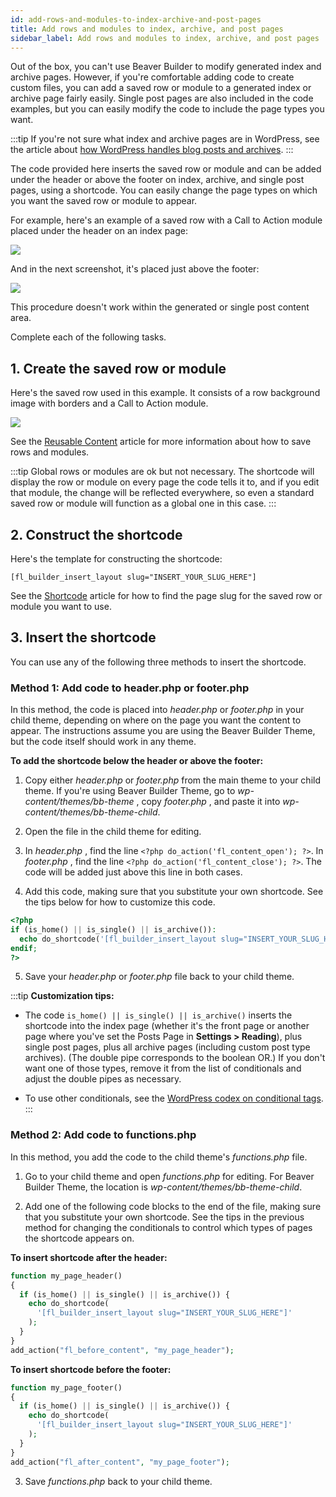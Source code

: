 ```yaml
---
id: add-rows-and-modules-to-index-archive-and-post-pages
title: Add rows and modules to index, archive, and post pages
sidebar_label: Add rows and modules to index, archive, and post pages
---
```


Out of the box, you can't use Beaver Builder to modify generated index and
archive pages. However, if you're comfortable adding code to create custom
files, you can add a saved row or module to a generated index or archive page
fairly easily. Single post pages are also included in the code examples, but
you can easily modify the code to include the page types you want.

:::tip
If you're not sure what index and archive pages are in WordPress, see
the article about [how WordPress handles blog posts and archives](/beaver-builder/layouts/post-layouts/basics-how-wordpress-handles-blog-posts-and-archives.md).
:::

The code provided here inserts the saved row or module and can be added under
the header or above the footer on index, archive, and single post pages, using
a shortcode. You can easily change the page types on which you want the saved
row or module to appear.

For example, here's an example of a saved row with a Call to Action module
placed under the header on an index page:

![](/img/how-to-tips-row-module-index-1.jpg)

And in the next screenshot, it's placed just above the footer:

![](/img/how-to-tips-row-module-index-2.jpg)

This procedure doesn't work within the generated or single post content area.

Complete each of the following tasks.

## 1. Create the saved row or module

Here's the saved row used in this example. It consists of a row background
image with borders and a Call to Action module.

![](/img/how-to-tips-row-module-index-3.jpg)

See the [Reusable Content](layouts/reusable-content/index.md) article for more information about how to save rows and modules.

:::tip
Global rows or modules are ok but not necessary. The shortcode will
display the row or module on every page the code tells it to, and if you edit
that module, the change will be reflected everywhere, so even a standard saved
row or module will function as a global one in this case.
:::

## 2. Construct the shortcode

Here's the template for constructing the shortcode:

```markup
[fl_builder_insert_layout slug="INSERT_YOUR_SLUG_HERE"]
```

See the [Shortcode](shortcode/find-id-slug.md) article for how to find the page slug for the saved row or module you want to use.

## 3. Insert the shortcode

You can use any of the following three methods to insert the shortcode.

### Method 1: Add code to header.php or footer.php

In this method, the code is placed into _header.php_ or _footer.php_ in your
child theme, depending on where on the page you want the content to appear.
The instructions assume you are using the Beaver Builder Theme, but the code
itself should work in any theme.

**To add the shortcode below the header or above the footer:**

1. Copy either _header.php_ or _footer.php_ from the main theme to your child theme.
   If you're using Beaver Builder Theme, go to _wp-content/themes/bb-theme_ ,
   copy _footer.php_ , and paste it into _wp-content/themes/bb-theme-child_.

2. Open the file in the child theme for editing.
3. In _header.php_ , find the line `<?php do_action('fl_content_open'); ?>`.
   In _footer.php_ , find the line `<?php do_action('fl_content_close'); ?>`. The
   code will be added just above this line in both cases.

4. Add this code, making sure that you substitute your own shortcode. See the tips below for how to customize this code.

```php
<?php
if (is_home() || is_single() || is_archive()):
  echo do_shortcode('[fl_builder_insert_layout slug="INSERT_YOUR_SLUG_HERE"]');
endif;
?>
```

5. Save your _header.php_ or _footer.php_ file back to your child theme.

:::tip **Customization tips:**

- The code `is_home() || is_single() || is_archive()` inserts the shortcode into the index page (whether it's the front page or another page where you've set the Posts Page in **Settings > Reading**), plus single post pages, plus all archive pages (including custom post type archives). (The double pipe corresponds to the boolean OR.) If you don't want one of those types, remove it from the list of conditionals and adjust the double pipes as necessary.

- To use other conditionals, see the [WordPress codex on conditional tags](https://developer.wordpress.org/themes/basics/conditional-tags/).
  :::

### Method 2: Add code to functions.php

In this method, you add the code to the child theme's _functions.php_ file.

1. Go to your child theme and open _functions.php_ for editing.
   For Beaver Builder Theme, the location is _wp-content/themes/bb-theme-child_.

2. Add one of the following code blocks to the end of the file, making sure that you substitute your own shortcode.
   See the tips in the previous method for changing the conditionals to control
   which types of pages the shortcode appears on.

**To insert shortcode after the header:**

```php
function my_page_header()
{
  if (is_home() || is_single() || is_archive()) {
    echo do_shortcode(
      '[fl_builder_insert_layout slug="INSERT_YOUR_SLUG_HERE"]'
    );
  }
}
add_action("fl_before_content", "my_page_header");
```

**To insert shortcode before the footer:**

```php
function my_page_footer()
{
  if (is_home() || is_single() || is_archive()) {
    echo do_shortcode(
      '[fl_builder_insert_layout slug="INSERT_YOUR_SLUG_HERE"]'
    );
  }
}
add_action("fl_after_content", "my_page_footer");
```

3. Save _functions.php_ back to your child theme.
